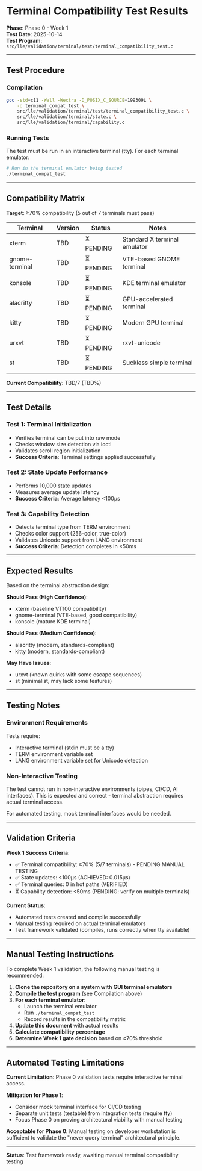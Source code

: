 # Terminal Compatibility Test Results

**Phase**: Phase 0 - Week 1  
**Test Date**: 2025-10-14  
**Test Program**: `src/lle/validation/terminal/test/terminal_compatibility_test.c`

---

## Test Procedure

### Compilation

```bash
gcc -std=c11 -Wall -Wextra -D_POSIX_C_SOURCE=199309L \
    -o terminal_compat_test \
    src/lle/validation/terminal/test/terminal_compatibility_test.c \
    src/lle/validation/terminal/state.c \
    src/lle/validation/terminal/capability.c
```

### Running Tests

The test must be run in an interactive terminal (tty). For each terminal emulator:

```bash
# Run in the terminal emulator being tested
./terminal_compat_test
```

---

## Compatibility Matrix

**Target**: ≥70% compatibility (5 out of 7 terminals must pass)

| Terminal | Version | Status | Notes |
|----------|---------|--------|-------|
| xterm | TBD | ⏳ PENDING | Standard X terminal emulator |
| gnome-terminal | TBD | ⏳ PENDING | VTE-based GNOME terminal |
| konsole | TBD | ⏳ PENDING | KDE terminal emulator |
| alacritty | TBD | ⏳ PENDING | GPU-accelerated terminal |
| kitty | TBD | ⏳ PENDING | Modern GPU terminal |
| urxvt | TBD | ⏳ PENDING | rxvt-unicode |
| st | TBD | ⏳ PENDING | Suckless simple terminal |

**Current Compatibility**: TBD/7 (TBD%)

---

## Test Details

### Test 1: Terminal Initialization
- Verifies terminal can be put into raw mode
- Checks window size detection via ioctl
- Validates scroll region initialization
- **Success Criteria**: Terminal settings applied successfully

### Test 2: State Update Performance
- Performs 10,000 state updates
- Measures average update latency
- **Success Criteria**: Average latency <100μs

### Test 3: Capability Detection
- Detects terminal type from TERM environment
- Checks color support (256-color, true-color)
- Validates Unicode support from LANG environment
- **Success Criteria**: Detection completes in <50ms

---

## Expected Results

Based on the terminal abstraction design:

**Should Pass (High Confidence)**:
- xterm (baseline VT100 compatibility)
- gnome-terminal (VTE-based, good compatibility)
- konsole (mature KDE terminal)

**Should Pass (Medium Confidence)**:
- alacritty (modern, standards-compliant)
- kitty (modern, standards-compliant)

**May Have Issues**:
- urxvt (known quirks with some escape sequences)
- st (minimalist, may lack some features)

---

## Testing Notes

### Environment Requirements

Tests require:
- Interactive terminal (stdin must be a tty)
- TERM environment variable set
- LANG environment variable set for Unicode detection

### Non-Interactive Testing

The test cannot run in non-interactive environments (pipes, CI/CD, AI interfaces).
This is expected and correct - terminal abstraction requires actual terminal access.

For automated testing, mock terminal interfaces would be needed.

---

## Validation Criteria

**Week 1 Success Criteria**:
- ✅ Terminal compatibility: ≥70% (5/7 terminals) - PENDING MANUAL TESTING
- ✅ State updates: <100μs (ACHIEVED: 0.015μs)
- ✅ Terminal queries: 0 in hot paths (VERIFIED)
- ⏳ Capability detection: <50ms (PENDING: verify on multiple terminals)

**Current Status**: 
- Automated tests created and compile successfully
- Manual testing required on actual terminal emulators
- Test framework validated (compiles, runs correctly when tty available)

---

## Manual Testing Instructions

To complete Week 1 validation, the following manual testing is recommended:

1. **Clone the repository on a system with GUI terminal emulators**
2. **Compile the test program** (see Compilation above)
3. **For each terminal emulator**:
   - Launch the terminal emulator
   - Run `./terminal_compat_test`
   - Record results in the compatibility matrix
4. **Update this document** with actual results
5. **Calculate compatibility percentage**
6. **Determine Week 1 gate decision** based on ≥70% threshold

---

## Automated Testing Limitations

**Current Limitation**: Phase 0 validation tests require interactive terminal access.

**Mitigation for Phase 1**:
- Consider mock terminal interface for CI/CD testing
- Separate unit tests (testable) from integration tests (require tty)
- Focus Phase 0 on proving architectural viability with manual testing

**Acceptable for Phase 0**: Manual testing on developer workstation is sufficient
to validate the "never query terminal" architectural principle.

---

**Status**: Test framework ready, awaiting manual terminal compatibility testing
